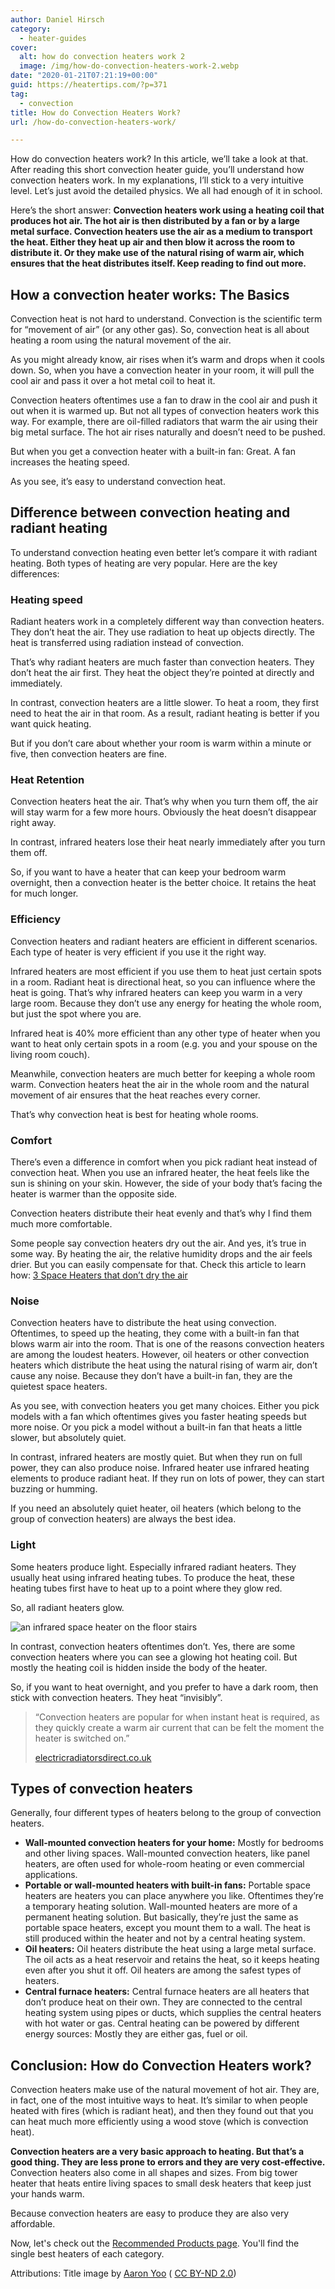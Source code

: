 ```yaml
---
author: Daniel Hirsch
category:
  - heater-guides
cover:
  alt: how do convection heaters work 2
  image: /img/how-do-convection-heaters-work-2.webp
date: "2020-01-21T07:21:19+00:00"
guid: https://heatertips.com/?p=371
tag:
  - convection
title: How do Convection Heaters Work?
url: /how-do-convection-heaters-work/

---
```

How do convection heaters work? In this article, we’ll take a look at that. After reading this short convection heater guide, you’ll understand how convection heaters work. In my explanations, I’ll stick to a very intuitive level. Let’s just avoid the detailed physics. We all had enough of it in school.

Here’s the short answer: **Convection heaters work using a heating coil that produces hot air. The hot air is then distributed by a fan or by a large metal surface. Convection heaters use the air as a medium to transport the heat. Either they heat up air and then blow it across the room to distribute it. Or they make use of the natural rising of warm air, which ensures that the heat distributes itself. Keep reading to find out more.**

## How a convection heater works: The Basics

Convection heat is not hard to understand. Convection is the scientific term for “movement of air” (or any other gas). So, convection heat is all about heating a room using the natural movement of the air.

As you might already know, air rises when it’s warm and drops when it cools down. So, when you have a convection heater in your room, it will pull the cool air and pass it over a hot metal coil to heat it.

Convection heaters oftentimes use a fan to draw in the cool air and push it out when it is warmed up. But not all types of convection heaters work this way. For example, there are oil-filled radiators that warm the air using their big metal surface. The hot air rises naturally and doesn’t need to be pushed.

But when you get a convection heater with a built-in fan: Great. A fan increases the heating speed.

As you see, it’s easy to understand convection heat.

## Difference between convection heating and radiant heating

To understand convection heating even better let’s compare it with radiant heating. Both types of heating are very popular. Here are the key differences:

### Heating speed

Radiant heaters work in a completely different way than convection heaters. They don’t heat the air. They use radiation to heat up objects directly. The heat is transferred using radiation instead of convection.

That’s why radiant heaters are much faster than convection heaters. They don’t heat the air first. They heat the object they’re pointed at directly and immediately.

In contrast, convection heaters are a little slower. To heat a room, they first need to heat the air in that room. As a result, radiant heating is better if you want quick heating.

But if you don’t care about whether your room is warm within a minute or five, then convection heaters are fine.

### Heat Retention

Convection heaters heat the air. That’s why when you turn them off, the air will stay warm for a few more hours. Obviously the heat doesn’t disappear right away.

In contrast, infrared heaters lose their heat nearly immediately after you turn them off.

So, if you want to have a heater that can keep your bedroom warm overnight, then a convection heater is the better choice. It retains the heat for much longer.

### Efficiency

Convection heaters and radiant heaters are efficient in different scenarios. Each type of heater is very efficient if you use it the right way.

Infrared heaters are most efficient if you use them to heat just certain spots in a room. Radiant heat is directional heat, so you can influence where the heat is going. That’s why infrared heaters can keep you warm in a very large room. Because they don’t use any energy for heating the whole room, but just the spot where you are.

Infrared heat is 40% more efficient than any other type of heater when you want to heat only certain spots in a room (e.g. you and your spouse on the living room couch).

Meanwhile, convection heaters are much better for keeping a whole room warm. Convection heaters heat the air in the whole room and the natural movement of air ensures that the heat reaches every corner.

That’s why convection heat is best for heating whole rooms.

### Comfort

There’s even a difference in comfort when you pick radiant heat instead of convection heat. When you use an infrared heater, the heat feels like the sun is shining on your skin. However, the side of your body that’s facing the heater is warmer than the opposite side.

Convection heaters distribute their heat evenly and that’s why I find them much more comfortable.

Some people say convection heaters dry out the air. And yes, it’s true in some way. By heating the air, the relative humidity drops and the air feels drier. But you can easily compensate for that. Check this article to learn how: [3 Space Heaters that don’t dry the air](/space-heaters-that-dont-dry-the-air/)

### Noise

Convection heaters have to distribute the heat using convection. Oftentimes, to speed up the heating, they come with a built-in fan that blows warm air into the room. That is one of the reasons convection heaters are among the loudest heaters. However, oil heaters or other convection heaters which distribute the heat using the natural rising of warm air, don’t cause any noise. Because they don’t have a built-in fan, they are the quietest space heaters.

As you see, with convection heaters you get many choices. Either you pick models with a fan which oftentimes gives you faster heating speeds but more noise. Or you pick a model without a built-in fan that heats a little slower, but absolutely quiet.

In contrast, infrared heaters are mostly quiet. But when they run on full power, they can also produce noise. Infrared heater use infrared heating elements to produce radiant heat. If they run on lots of power, they can start buzzing or humming.

If you need an absolutely quiet heater, oil heaters (which belong to the group of convection heaters) are always the best idea.

### Light

Some heaters produce light. Especially infrared radiant heaters. They usually heat using infrared heating tubes. To produce the heat, these heating tubes first have to heat up to a point where they glow red.

So, all radiant heaters glow.

![an infrared space heater on the floor stairs](/img/space-heater-on-stairs.webp)

In contrast, convection heaters oftentimes don’t. Yes, there are some convection heaters where you can see a glowing hot heating coil. But mostly the heating coil is hidden inside the body of the heater.

So, if you want to heat overnight, and you prefer to have a dark room, then stick with convection heaters. They heat “invisibly”.  

> “Convection heaters are popular for when instant heat is required, as they quickly create a warm air current that can be felt the moment the heater is switched on.”
>
> [electricradiatorsdirect.co.uk](https://www.electricradiatorsdirect.co.uk/news/panel-heaters-and-where-to-use-them/)

## Types of convection heaters

Generally, four different types of heaters belong to the group of convection heaters.

- **Wall-mounted convection heaters for your home:** Mostly for bedrooms and other living spaces. Wall-mounted convection heaters, like panel heaters, are often used for whole-room heating or even commercial applications.
- **Portable or wall-mounted heaters with built-in fans:** Portable space heaters are heaters you can place anywhere you like. Oftentimes they’re a temporary heating solution. Wall-mounted heaters are more of a permanent heating solution. But basically, they’re just the same as portable space heaters, except you mount them to a wall. The heat is still produced within the heater and not by a central heating system.
- **Oil heaters:** Oil heaters distribute the heat using a large metal surface. The oil acts as a heat reservoir and retains the heat, so it keeps heating even after you shut it off. Oil heaters are among the safest types of heaters.
- **Central furnace heaters:** Central furnace heaters are all heaters that don’t produce heat on their own. They are connected to the central heating system using pipes or ducts, which supplies the central heaters with hot water or gas. Central heating can be powered by different energy sources: Mostly they are either gas, fuel or oil.

## Conclusion: How do Convection Heaters work?

Convection heaters make use of the natural movement of hot air. They are, in fact, one of the most intuitive ways to heat. It’s similar to when people heated with fires (which is radiant heat), and then they found out that you can heat much more efficiently using a wood stove (which is convection heat).

**Convection heaters are a very basic approach to heating. But that’s a good thing. They are less prone to errors and they are very cost-effective.** Convection heaters also come in all shapes and sizes. From big tower heater that heats entire living spaces to small desk heaters that keep just your hands warm.

Because convection heaters are easy to produce they are also very affordable.

Now, let's check out the [Recommended Products page](/recommended-products/). You'll find the single best heaters of each category.

Attributions: Title image by [Aaron Yoo](https://flickr.com/photos/thebetterday4u/49005981977/) ( [CC BY-ND 2.0](https://creativecommons.org/licenses/by-nd/2.0/))
